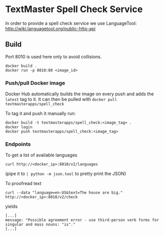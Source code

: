 # TextMaster Spell Check Service

In order to provide a spell check service we use
LanguageTool: http://wiki.languagetool.org/public-http-api

## Build

Port 8010 is used here only to avoid collisions.

```shell
docker build .
docker run -p 8010:80 <image_id>
```

### Push/pull Docker image

Docker Hub automatically builds the image on every push and adds the `latest` tag to it.
It can then be pulled with `docker pull textmasterapps/spell_check`

To tag it and push it manually run:

```shell
docker build -t textmasterapps/spell_check:<image_tag> .
docker login
docker push textmasterapps/spell_check:<image_tag>
```

### Endpoints

To get a list of available languages

`curl http://<docker_ip>:8010/v2/languages`

(pipe it to `| python -m json.tool` to pretty print the JSON)

To proofread text

`curl --data "language=en-US&text=The house are big." http://<docker_ip>:8010/v2/check`

yields

```
[...]
message: "Possible agreement error - use third-person verb forms for singular and mass nouns: "is"."
[...]
```
